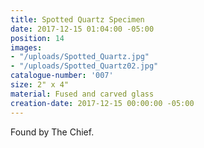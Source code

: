 ```yaml
---
title: Spotted Quartz Specimen
date: 2017-12-15 01:04:00 -05:00
position: 14
images:
- "/uploads/Spotted_Quartz.jpg"
- "/uploads/Spotted_Quartz02.jpg"
catalogue-number: '007'
size: 2" x 4"
material: Fused and carved glass
creation-date: 2017-12-15 00:00:00 -05:00
---
```


Found by The Chief.